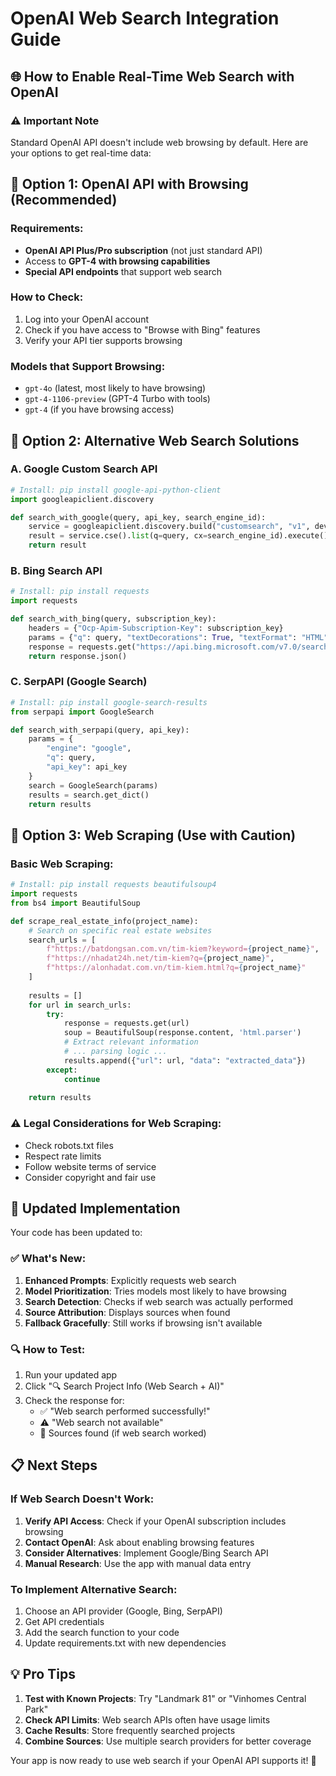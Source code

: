 # OpenAI Web Search Integration Guide

## 🌐 How to Enable Real-Time Web Search with OpenAI

### ⚠️ **Important Note**
Standard OpenAI API doesn't include web browsing by default. Here are your options to get real-time data:

## 🔧 **Option 1: OpenAI API with Browsing (Recommended)**

### Requirements:
- **OpenAI API Plus/Pro subscription** (not just standard API)
- Access to **GPT-4 with browsing capabilities**
- **Special API endpoints** that support web search

### How to Check:
1. Log into your OpenAI account
2. Check if you have access to "Browse with Bing" features
3. Verify your API tier supports browsing

### Models that Support Browsing:
- `gpt-4o` (latest, most likely to have browsing)
- `gpt-4-1106-preview` (GPT-4 Turbo with tools)
- `gpt-4` (if you have browsing access)

## 🔧 **Option 2: Alternative Web Search Solutions**

### A. Google Custom Search API
```python
# Install: pip install google-api-python-client
import googleapiclient.discovery

def search_with_google(query, api_key, search_engine_id):
    service = googleapiclient.discovery.build("customsearch", "v1", developerKey=api_key)
    result = service.cse().list(q=query, cx=search_engine_id).execute()
    return result
```

### B. Bing Search API
```python
# Install: pip install requests
import requests

def search_with_bing(query, subscription_key):
    headers = {"Ocp-Apim-Subscription-Key": subscription_key}
    params = {"q": query, "textDecorations": True, "textFormat": "HTML"}
    response = requests.get("https://api.bing.microsoft.com/v7.0/search", headers=headers, params=params)
    return response.json()
```

### C. SerpAPI (Google Search)
```python
# Install: pip install google-search-results
from serpapi import GoogleSearch

def search_with_serpapi(query, api_key):
    params = {
        "engine": "google",
        "q": query,
        "api_key": api_key
    }
    search = GoogleSearch(params)
    results = search.get_dict()
    return results
```

## 🔧 **Option 3: Web Scraping (Use with Caution)**

### Basic Web Scraping:
```python
# Install: pip install requests beautifulsoup4
import requests
from bs4 import BeautifulSoup

def scrape_real_estate_info(project_name):
    # Search on specific real estate websites
    search_urls = [
        f"https://batdongsan.com.vn/tim-kiem?keyword={project_name}",
        f"https://nhadat24h.net/tim-kiem?q={project_name}",
        f"https://alonhadat.com.vn/tim-kiem.html?q={project_name}"
    ]
    
    results = []
    for url in search_urls:
        try:
            response = requests.get(url)
            soup = BeautifulSoup(response.content, 'html.parser')
            # Extract relevant information
            # ... parsing logic ...
            results.append({"url": url, "data": "extracted_data"})
        except:
            continue
    
    return results
```

### ⚠️ **Legal Considerations for Web Scraping:**
- Check robots.txt files
- Respect rate limits
- Follow website terms of service
- Consider copyright and fair use

## 🚀 **Updated Implementation**

Your code has been updated to:

### ✅ **What's New:**
1. **Enhanced Prompts**: Explicitly requests web search
2. **Model Prioritization**: Tries models most likely to have browsing
3. **Search Detection**: Checks if web search was actually performed
4. **Source Attribution**: Displays sources when found
5. **Fallback Gracefully**: Still works if browsing isn't available

### 🔍 **How to Test:**
1. Run your updated app
2. Click "🔍 Search Project Info (Web Search + AI)"
3. Check the response for:
   - ✅ "Web search performed successfully!" 
   - ⚠️ "Web search not available"
   - 📄 Sources found (if web search worked)

## 📋 **Next Steps**

### If Web Search Doesn't Work:
1. **Verify API Access**: Check if your OpenAI subscription includes browsing
2. **Contact OpenAI**: Ask about enabling browsing features
3. **Consider Alternatives**: Implement Google/Bing Search API
4. **Manual Research**: Use the app with manual data entry

### To Implement Alternative Search:
1. Choose an API provider (Google, Bing, SerpAPI)
2. Get API credentials
3. Add the search function to your code
4. Update requirements.txt with new dependencies

## 💡 **Pro Tips**

1. **Test with Known Projects**: Try "Landmark 81" or "Vinhomes Central Park"
2. **Check API Limits**: Web search APIs often have usage limits
3. **Cache Results**: Store frequently searched projects
4. **Combine Sources**: Use multiple search providers for better coverage

Your app is now ready to use web search if your OpenAI API supports it! 🎉
